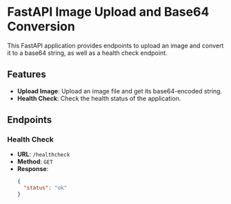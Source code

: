 # FastAPI Image Upload and Base64 Conversion

This FastAPI application provides endpoints to upload an image and convert it to a base64 string, as well as a health check endpoint.

## Features

- **Upload Image**: Upload an image file and get its base64-encoded string.
- **Health Check**: Check the health status of the application.

## Endpoints

### Health Check

- **URL**: `/healthcheck`
- **Method**: `GET`
- **Response**: 
  ```json
  {
    "status": "ok"
  }

